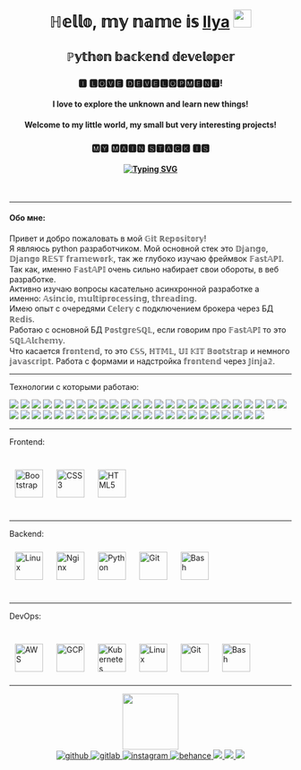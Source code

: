 <h1 align="center">ℍ𝕖𝕝𝕝𝕠, 𝕞𝕪 𝕟𝕒𝕞𝕖 𝕚𝕤 <a href="https://github.com/Meatdam" target="_blank">Ilya</a> 
<img src="https://github.com/blackcater/blackcater/raw/main/images/Hi.gif" height="32"/></h1>
<h2 align="center">ℙ𝕪𝕥𝕙𝕠𝕟 𝕓𝕒𝕔𝕜𝕖𝕟𝕕 𝕕𝕖𝕧𝕖𝕝𝕠𝕡𝕖𝕣</h2>
<h3 align="center">🅸 🅻🅾🆅🅴 🅳🅴🆅🅴🅻🅾🅿🅼🅴🅽🆃!</h3>
<h4 align="center">I love to explore the unknown and learn new things!</h4> 
<h4 align="center">Welcome to my little world, my small but very interesting projects!</h4>

<h3 align="center">🅼🆈 🅼🅰🅸🅽 🆂🆃🅰🅲🅺 🅸🆂</h3>
<h4 align="center"><a href="https://git.io/typing-svg"><img src="https://readme-typing-svg.herokuapp.com?font=Fira+Code&pause=1000&color=F7A881&width=435&lines=𝔻𝕛𝕒𝕟𝕘𝕠%2C+𝔻𝕛𝕒𝕟𝕘𝕠+ℝ𝔼𝕊𝕋+𝕗𝕣𝕒𝕞𝕖𝕨𝕠𝕣𝕜%2C+𝔽𝕒𝕤𝕥𝔸𝕡𝕚" alt="Typing SVG" /></a></h4>
<br>

---

<h4>Обо мне:</h4>
Привет и добро пожаловать в мой 𝔾𝕚𝕥 ℝ𝕖𝕡𝕠𝕤𝕚𝕥𝕠𝕣𝕪!<br>
Я являюсь python разработчиком. Мой основной стек это 𝔻𝕛𝕒𝕟𝕘𝕠, 𝔻𝕛𝕒𝕟𝕘𝕠 ℝ𝔼𝕊𝕋 𝕗𝕣𝕒𝕞𝕖𝕨𝕠𝕣𝕜, так же глубоко изучаю фреймвок 𝔽𝕒𝕤𝕥𝔸ℙ𝕀.<br>
Так как, именно 𝔽𝕒𝕤𝕥𝔸ℙ𝕀 очень сильно набирает свои обороты, в веб разработке.<br>
Активно изучаю вопросы касательно асинхронной разработке а именно: 𝔸𝕤𝕚𝕟𝕔𝕚𝕠, 𝕞𝕦𝕝𝕥𝕚𝕡𝕣𝕠𝕔𝕖𝕤𝕤𝕚𝕟𝕘, 𝕥𝕙𝕣𝕖𝕒𝕕𝕚𝕟𝕘.<br>
Имею опыт с очередями ℂ𝕖𝕝𝕖𝕣𝕪 с подключением брокера через БД ℝ𝕖𝕕𝕚𝕤.<br> 
Работаю с основной БД ℙ𝕠𝕤𝕥𝕘𝕣𝕖𝕊ℚ𝕃, если говорим про 𝔽𝕒𝕤𝕥𝔸ℙ𝕀 то это 𝕊ℚ𝕃𝔸𝕝𝕔𝕙𝕖𝕞𝕪.<br>
Что касается 𝕗𝕣𝕠𝕟𝕥𝕖𝕟𝕕, то это ℂ𝕊𝕊, ℍ𝕋𝕄𝕃, 𝕌𝕀 𝕂𝕀𝕋 𝔹𝕠𝕠𝕥𝕤𝕥𝕣𝕒𝕡 и немного 𝕛𝕒𝕧𝕒𝕤𝕔𝕣𝕚𝕡𝕥. Работа с формами и надстройка 𝕗𝕣𝕠𝕟𝕥𝕖𝕟𝕕 через 𝕁𝕚𝕟𝕛𝕒𝟚.


---

Технологии с которыми работаю: 
<div>
<a>
<img src="https://img.shields.io/badge/Google%20Chrome-4285F4?style=for-the-badge&logo=GoogleChrome&logoColor=white" />
</a>
<a>
<img src="https://img.shields.io/badge/Google%20Drive-4285F4?style=for-the-badge&logo=googledrive&logoColor=white" />
</a>
<a>
<img src="https://img.shields.io/badge/gitlab%20ci-%23181717.svg?style=for-the-badge&logo=gitlab&logoColor=white" />
</a>
<a>
<img src="https://img.shields.io/badge/mysql-4479A1.svg?style=for-the-badge&logo=mysql&logoColor=white" />
</a>
<a>
<img src="https://img.shields.io/badge/postgres-%23316192.svg?style=for-the-badge&logo=postgresql&logoColor=white" />
</a>
<a>
<img src="https://img.shields.io/badge/redis-%23DD0031.svg?style=for-the-badge&logo=redis&logoColor=white" />
</a>
<a>
<img src="https://img.shields.io/badge/sqlite-%2307405e.svg?style=for-the-badge&logo=sqlite&logoColor=white" />
</a>
<a>
<img src="https://img.shields.io/badge/adobe-%23FF0000.svg?style=for-the-badge&logo=adobe&logoColor=white" />
</a>
<a>
<img src="https://img.shields.io/badge/-Stackoverflow-FE7A16?style=for-the-badge&logo=stack-overflow&logoColor=white" />
</a>
<a>
<img src="https://img.shields.io/badge/Codewars-B1361E?style=for-the-badge&logo=codewars&logoColor=grey" />
</a>
<a>
<img src="https://img.shields.io/badge/Udemy-A435F0?style=for-the-badge&logo=Udemy&logoColor=white" />
</a>
<a>
<img src="https://img.shields.io/badge/celery-%23a9cc54.svg?style=for-the-badge&logo=celery&logoColor=ddf4a4" />
</a>
<a>
<img src="https://img.shields.io/badge/django-%23092E20.svg?style=for-the-badge&logo=django&logoColor=white" />
</a>
<a>
<img src="https://img.shields.io/badge/DJANGO-REST-ff1709?style=for-the-badge&logo=django&logoColor=white&color=ff1709&labelColor=gray" />
</a>
<a>
<img src="https://img.shields.io/badge/FastAPI-005571?style=for-the-badge&logo=fastapi" />
</a>
<a>
<img src="https://img.shields.io/badge/flask-%23000.svg?style=for-the-badge&logo=flask&logoColor=white" />
</a>
<a>
<img src="https://img.shields.io/badge/iohttp-%232C5bb4.svg?style=for-the-badge&logo=aiohttp&logoColor=white" />
</a>
<a>
<img src="https://img.shields.io/badge/jinja-white.svg?style=for-the-badge&logo=jinja&logoColor=black" />
</a>
<a>
<img src="https://img.shields.io/badge/JWT-black?style=for-the-badge&logo=JSON%20web%20tokens" />
</a>
<a>
<img src="https://img.shields.io/badge/Poetry-%233B82F6.svg?style=for-the-badge&logo=poetry&logoColor=0B3D8D" />
</a>
<a>
<img src="https://img.shields.io/badge/Socket.io-black?style=for-the-badge&logo=socket.io&badgeColor=010101" />
</a>
<a>
<img src="https://img.shields.io/badge/github%20pages-121013?style=for-the-badge&logo=github&logoColor=white" />
</a>
<a>
<img src="https://img.shields.io/badge/Obsidian-%23483699.svg?style=for-the-badge&logo=obsidian&logoColor=white" />
</a>
<a>
<img src="https://img.shields.io/badge/Notepad++-90E59A.svg?style=for-the-badge&logo=notepad%2b%2b&logoColor=black" />
</a>
<a>
<img src="https://img.shields.io/badge/pycharm-143?style=for-the-badge&logo=pycharm&logoColor=black&color=black&labelColor=green" />
</a>
<a>
<img src="https://img.shields.io/badge/VIM-%2311AB00.svg?style=for-the-badge&logo=vim&logoColor=white" />
</a>
<a>
<img src="https://img.shields.io/badge/Visual%20Studio%20Code-0078d7.svg?style=for-the-badge&logo=visual-studio-code&logoColor=white" />
</a>
<a>
<img src="https://img.shields.io/badge/css3-%231572B6.svg?style=for-the-badge&logo=css3&logoColor=white" />
</a>
<a>
<img src="https://img.shields.io/badge/html5-%23E34F26.svg?style=for-the-badge&logo=html5&logoColor=white" />
</a>
<a>
<img src="https://img.shields.io/badge/python-3670A0?style=for-the-badge&logo=python&logoColor=ffdd54" />
</a>
<a>
<img src="https://img.shields.io/badge/shell_script-%23121011.svg?style=for-the-badge&logo=gnu-bash&logoColor=white" />
</a>
<a>
<img src="https://img.shields.io/badge/yaml-%23ffffff.svg?style=for-the-badge&logo=yaml&logoColor=151515" />
</a>
<a>
<img src="https://img.shields.io/badge/Microsoft-0078D4?style=for-the-badge&logo=microsoft&logoColor=white" />
</a>
<a>
<img src="https://img.shields.io/badge/Microsoft_Office-D83B01?style=for-the-badge&logo=microsoft-office&logoColor=white" />
</a>
<a>
<img src="https://img.shields.io/badge/Microsoft_PowerPoint-B7472A?style=for-the-badge&logo=microsoft-powerpoint&logoColor=white" />
</a>
<a>
<img src="https://img.shields.io/badge/Microsoft_Word-2B579A?style=for-the-badge&logo=microsoft-word&logoColor=white" />
</a>
<a>
<img src="https://img.shields.io/badge/mac%20os-000000?style=for-the-badge&logo=macos&logoColor=F0F0F0" />
</a>
<a>
<img src="https://img.shields.io/badge/Linux-FCC624?style=for-the-badge&logo=linux&logoColor=black" />
</a>
<a>
<img src="https://img.shields.io/badge/Ubuntu-E95420?style=for-the-badge&logo=ubuntu&logoColor=white" />
</a>
<a>
<img src="https://img.shields.io/badge/Windows-0078D6?style=for-the-badge&logo=windows&logoColor=white" />
</a>
<a>
<img src="https://img.shields.io/badge/docker-%230db7ed.svg?style=for-the-badge&logo=docker&logoColor=white" />
</a>
<a>
<img src="https://img.shields.io/badge/Notion-%23000000.svg?style=for-the-badge&logo=notion&logoColor=white" />
</a>
<a>
<img src="https://img.shields.io/badge/Postman-FF6C37?style=for-the-badge&logo=postman&logoColor=white" />
</a>
<a>
<img src="https://img.shields.io/badge/-Swagger-%23Clojure?style=for-the-badge&logo=swagger&logoColor=white" />
</a>
<a>
<img src="https://img.shields.io/badge/gunicorn-%298729.svg?style=for-the-badge&logo=gunicorn&logoColor=white" />
</a>
<a>
<img src="https://img.shields.io/badge/nginx-%23009639.svg?style=for-the-badge&logo=nginx&logoColor=white" />
</a>
<a>
<img src="https://img.shields.io/badge/git-%23F05033.svg?style=for-the-badge&logo=git&logoColor=white" />
</a>
<a>
<img src="https://img.shields.io/badge/gitlab-%23181717.svg?style=for-the-badge&logo=gitlab&logoColor=white" />
</a>


</div>

---

Frontend:
<br>
<br>
<div>  
<a href="https://getbootstrap.com/docs/3.4/javascript/" target="_blank"><img style="margin: 10px" src="https://profilinator.rishav.dev/skills-assets/bootstrap-plain.svg" alt="Bootstrap" height="50" /></a>  
<a href="https://www.w3schools.com/css/" target="_blank"><img style="margin: 10px" src="https://profilinator.rishav.dev/skills-assets/css3-original-wordmark.svg" alt="CSS3" height="50" /></a>  
<a href="https://en.wikipedia.org/wiki/HTML5" target="_blank"><img style="margin: 10px" src="https://profilinator.rishav.dev/skills-assets/html5-original-wordmark.svg" alt="HTML5" height="50" /></a>   
</div><br>

---

Backend:<br>
<div>    
<a href="https://www.linux.org/" target="_blank"><img style="margin: 10px" src="https://profilinator.rishav.dev/skills-assets/linux-original.svg" alt="Linux" height="50" /></a>  
<a href="https://www.nginx.com/" target="_blank"><img style="margin: 10px" src="https://profilinator.rishav.dev/skills-assets/nginx-original.svg" alt="Nginx" height="50" /></a>  
<a href="https://www.python.org/" target="_blank"><img style="margin: 10px" src="https://profilinator.rishav.dev/skills-assets/python-original.svg" alt="Python" height="50" /></a>  
<a href="https://github.com/" target="_blank"><img style="margin: 10px" src="https://profilinator.rishav.dev/skills-assets/git-scm-icon.svg" alt="Git" height="50" /></a>   
<a href="https://www.gnu.org/software/bash/" target="_blank"><img style="margin: 10px" src="https://profilinator.rishav.dev/skills-assets/gnu_bash-icon.svg" alt="Bash" height="50" /></a>  
</div>
<br>

---

DevOps: 
<br>
<br>
<div>  
<a href="https://aws.amazon.com/" target="_blank"><img style="margin: 10px" src="https://profilinator.rishav.dev/skills-assets/amazonwebservices-original-wordmark.svg" alt="AWS" height="50" /></a>  
<a href="https://cloud.google.com/" target="_blank"><img style="margin: 10px" src="https://profilinator.rishav.dev/skills-assets/google_cloud-icon.svg" alt="GCP" height="50" /></a>  
<a href="https://kubernetes.io/" target="_blank"><img style="margin: 10px" src="https://profilinator.rishav.dev/skills-assets/kubernetes-icon.svg" alt="Kubernetes" height="50" /></a>  
<a href="https://www.linux.org/" target="_blank"><img style="margin: 10px" src="https://profilinator.rishav.dev/skills-assets/linux-original.svg" alt="Linux" height="50" /></a>  
<a href="https://github.com/" target="_blank"><img style="margin: 10px" src="https://profilinator.rishav.dev/skills-assets/git-scm-icon.svg" alt="Git" height="50" /></a>  
<a href="https://www.gnu.org/software/bash/" target="_blank"><img style="margin: 10px" src="https://profilinator.rishav.dev/skills-assets/gnu_bash-icon.svg" alt="Bash" height="50" /></a>  
</div>

---

<div id="header" align="center">
  <img src="https://media.giphy.com/media/M9gbBd9nbDrOTu1Mqx/giphy.gif" width="100"/>
</div>
<div align="center">
<a href="https://github.com/Meatdam" target="_blank">
<img src=https://img.shields.io/badge/github-%2324292e.svg?&style=for-the-badge&logo=github&logoColor=white alt=github style="margin-bottom: 5px;" />
</a>
<a href="https://gitlab.com/skyeng2/loft" target="_blank">
<img src=https://img.shields.io/badge/gitlab-330F63.svg?&style=for-the-badge&logo=gitlab&logoColor=white alt=gitlab style="margin-bottom: 5px;" />
</a>
<a href="https://instagram.com/kuzkin_ilya" target="_blank">
<img src=https://img.shields.io/badge/instagram-%23000000.svg?&style=for-the-badge&logo=instagram&logoColor=white alt=instagram style="margin-bottom: 5px;" />
</a>
<a href="https://www.behance.net/2020fc77" target="_blank">
<img src=https://img.shields.io/badge/behance-%23191919.svg?&style=for-the-badge&logo=behance&logoColor=white alt=behance style="margin-bottom: 5px;" />
</a>
<a href="https://www.codewars.com/users/Meatdam" target="_blank">
<img src="https://img.shields.io/badge/Codewars-B1361E?style=for-the-badge&logo=codewars&logoColor=grey" />
</a> 
<a href="https://discordapp.com/users/1132583124308598824" target="_blank">
<img src="https://img.shields.io/badge/Discord-%235865F2.svg?style=for-the-badge&logo=discord&logoColor=white" />
</a> 
<a href="https://t.me/Ilia_kuzkin" target="_blank">
<img src="https://img.shields.io/badge/Telegram-2CA5E0?style=for-the-badge&logo=telegram&logoColor=white" />
</a>

</div>  



<!--ℙ𝕪𝕥𝕙𝕠𝕟 𝔻𝕛𝕒𝕟𝕘𝕠, 𝔻𝕛𝕒𝕟𝕘𝕠 ℝ𝔼𝕊𝕋 𝕗𝕣𝕒𝕞𝕖𝕨𝕠𝕣𝕜
**Meatdam/Meatdam** is a ✨ _special_ ✨ repository because its `README.md` (this file) appears on your GitHub profile.

Here are some ideas to get you started:

- 🔭 I’m currently working on ...
- 🌱 I’m currently learning ...
- 👯 I’m looking to collaborate on ...
- 🤔 I’m looking for help with ...
- 💬 Ask me about ...
- 📫 How to reach me: ...
- 😄 Pronouns: ...
- ⚡ Fun fact: ...
-->
